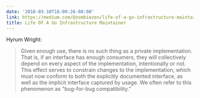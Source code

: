 ```yaml
---
date: '2018-03-10T16:00:26-08:00'
link: https://medium.com/@zombiezen/life-of-a-go-infrastructure-maintainer-cb1419308eb5
title: Life Of A Go Infrastructure Maintainer
---
```


Hyrum Wright:

>Given enough use, there is no such thing as a private implementation. That is, if an interface has enough consumers, they will collectively depend on every aspect of the implementation, intentionally or not. This effect serves to constrain changes to the implementation, which must now conform to both the explicitly documented interface, as well as the implicit interface captured by usage. We often refer to this phenomenon as "bug-for-bug compatibility.”
